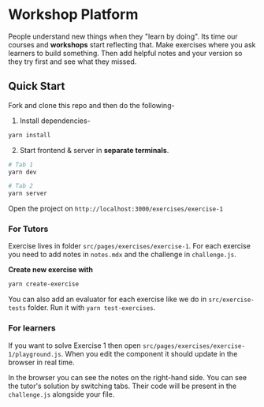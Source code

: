 # Workshop Platform
People understand new things when they "learn by doing". Its time our courses and **workshops** start reflecting that. Make exercises where you ask learners to build something. Then add helpful notes and your version so they try first and see what they missed.

## Quick Start

Fork and clone this repo and then do the following-

1. Install dependencies-

```sh
yarn install
```

2. Start frontend & server in **separate terminals**.

```sh
# Tab 1
yarn dev

# Tab 2
yarn server
```

Open the project on `http://localhost:3000/exercises/exercise-1`

### For Tutors

Exercise lives in folder `src/pages/exercises/exercise-1`. For each exercise you need to add notes in `notes.mdx` and the challenge in `challenge.js`.

**Create new exercise with**

```sh
yarn create-exercise
```

You can also add an evaluator for each exercise like we do in `src/exercise-tests` folder. Run it with `yarn test-exercises`.

### For learners

If you want to solve Exercise 1 then open `src/pages/exercises/exercise-1/playground.js`. When you edit the component it should update in the browser in real time.

In the browser you can see the notes on the right-hand side. You can see the tutor's solution by switching tabs. Their code will be present in the `challenge.js` alongside your file.
